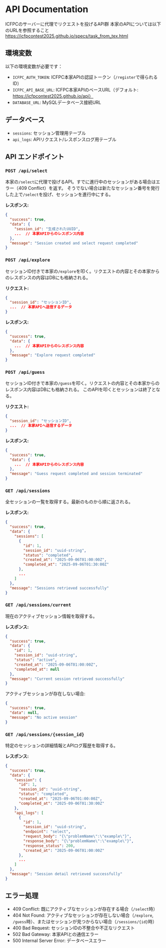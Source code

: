 # API Documentation

ICFPCのサーバーに代理でリクエストを投げるAPI群
本家のAPIについては以下のURLを参照すること
https://icfpcontest2025.github.io/specs/task_from_tex.html

## 環境変数

以下の環境変数が必要です：
- `ICFPC_AUTH_TOKEN`: ICFPC本家APIの認証トークン（`/register`で得られるID）
- `ICFPC_API_BASE_URL`: ICFPC本家APIのベースURL（デフォルト: https://icfpcontest2025.github.io/api）
- `DATABASE_URL`: MySQLデータベース接続URL

## データベース

- `sessions`: セッション管理用テーブル
- `api_logs`: APIリクエスト/レスポンスログ用テーブル

## API エンドポイント

### `POST /api/select`

本家の`/select`に代理で投げるAPI。すでに進行中のセッションがある場合はエラー（409 Conflict）を返す。
そうでない場合は新たなセッション番号を発行した上で`/select`を投げ、セッションを進行中にする。

**レスポンス:**
```json
{
  "success": true,
  "data": {
    "session_id": "生成されたUUID",
    ...  // 本家APIからのレスポンス内容
  },
  "message": "Session created and select request completed"
}
```

### `POST /api/explore`

セッションID付きで本家の`/explore`を叩く。リクエストの内容とその本家からのレスポンスの内容はDBにも格納される。

**リクエスト:**
```json
{
  "session_id": "セッションID",
  ...  // 本家APIへ送信するデータ
}
```

**レスポンス:**
```json
{
  "success": true,
  "data": {
    ...  // 本家APIからのレスポンス内容
  },
  "message": "Explore request completed"
}
```

### `POST /api/guess`

セッションID付きで本家の`/guess`を叩く。リクエストの内容とその本家からのレスポンス内容はDBにも格納される。
このAPIを叩くとセッションは終了となる。

**リクエスト:**
```json
{
  "session_id": "セッションID",
  ...  // 本家APIへ送信するデータ
}
```

**レスポンス:**
```json
{
  "success": true,
  "data": {
    ...  // 本家APIからのレスポンス内容
  },
  "message": "Guess request completed and session terminated"
}
```

### `GET /api/sessions`

全セッションの一覧を取得する。最新のものから順に返される。

**レスポンス:**
```json
{
  "success": true,
  "data": {
    "sessions": [
      {
        "id": 1,
        "session_id": "uuid-string",
        "status": "completed",
        "created_at": "2025-09-06T01:00:00Z",
        "completed_at": "2025-09-06T01:30:00Z"
      },
      ...
    ]
  },
  "message": "Sessions retrieved successfully"
}
```

### `GET /api/sessions/current`

現在のアクティブセッション情報を取得する。

**レスポンス:**
```json
{
  "success": true,
  "data": {
    "id": 1,
    "session_id": "uuid-string",
    "status": "active",
    "created_at": "2025-09-06T01:00:00Z",
    "completed_at": null
  },
  "message": "Current session retrieved successfully"
}
```

アクティブセッションが存在しない場合:
```json
{
  "success": true,
  "data": null,
  "message": "No active session"
}
```

### `GET /api/sessions/{session_id}`

特定のセッションの詳細情報とAPIログ履歴を取得する。

**レスポンス:**
```json
{
  "success": true,
  "data": {
    "session": {
      "id": 1,
      "session_id": "uuid-string",
      "status": "completed",
      "created_at": "2025-09-06T01:00:00Z",
      "completed_at": "2025-09-06T01:30:00Z"
    },
    "api_logs": [
      {
        "id": 1,
        "session_id": "uuid-string",
        "endpoint": "select",
        "request_body": "{\"problemName\":\"example\"}",
        "response_body": "{\"problemName\":\"example\"}",
        "response_status": 200,
        "created_at": "2025-09-06T01:00:00Z"
      },
      ...
    ]
  },
  "message": "Session detail retrieved successfully"
}
```

## エラー処理

- 409 Conflict: 既にアクティブなセッションが存在する場合（`/select`時）
- 404 Not Found: アクティブなセッションが存在しない場合（`/explore`, `/guess`時）、またはセッションが見つからない場合（`/sessions/{id}`時）
- 400 Bad Request: セッションIDの不整合や不正なリクエスト
- 502 Bad Gateway: 本家APIとの通信エラー
- 500 Internal Server Error: データベースエラー
